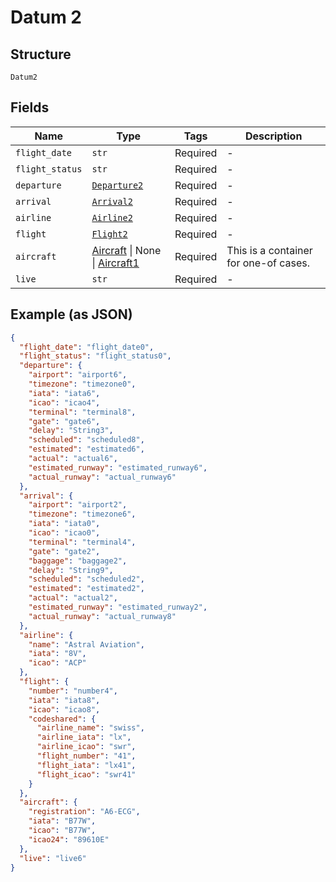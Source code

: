 
# Datum 2

## Structure

`Datum2`

## Fields

| Name | Type | Tags | Description |
|  --- | --- | --- | --- |
| `flight_date` | `str` | Required | - |
| `flight_status` | `str` | Required | - |
| `departure` | [`Departure2`](../../doc/models/departure-2.md) | Required | - |
| `arrival` | [`Arrival2`](../../doc/models/arrival-2.md) | Required | - |
| `airline` | [`Airline2`](../../doc/models/airline-2.md) | Required | - |
| `flight` | [`Flight2`](../../doc/models/flight-2.md) | Required | - |
| `aircraft` | [Aircraft](../../doc/models/aircraft.md) \| None \| [Aircraft1](../../doc/models/aircraft-1.md) | Required | This is a container for one-of cases. |
| `live` | `str` | Required | - |

## Example (as JSON)

```json
{
  "flight_date": "flight_date0",
  "flight_status": "flight_status0",
  "departure": {
    "airport": "airport6",
    "timezone": "timezone0",
    "iata": "iata6",
    "icao": "icao4",
    "terminal": "terminal8",
    "gate": "gate6",
    "delay": "String3",
    "scheduled": "scheduled8",
    "estimated": "estimated6",
    "actual": "actual6",
    "estimated_runway": "estimated_runway6",
    "actual_runway": "actual_runway6"
  },
  "arrival": {
    "airport": "airport2",
    "timezone": "timezone6",
    "iata": "iata0",
    "icao": "icao0",
    "terminal": "terminal4",
    "gate": "gate2",
    "baggage": "baggage2",
    "delay": "String9",
    "scheduled": "scheduled2",
    "estimated": "estimated2",
    "actual": "actual2",
    "estimated_runway": "estimated_runway2",
    "actual_runway": "actual_runway8"
  },
  "airline": {
    "name": "Astral Aviation",
    "iata": "8V",
    "icao": "ACP"
  },
  "flight": {
    "number": "number4",
    "iata": "iata8",
    "icao": "icao8",
    "codeshared": {
      "airline_name": "swiss",
      "airline_iata": "lx",
      "airline_icao": "swr",
      "flight_number": "41",
      "flight_iata": "lx41",
      "flight_icao": "swr41"
    }
  },
  "aircraft": {
    "registration": "A6-ECG",
    "iata": "B77W",
    "icao": "B77W",
    "icao24": "89610E"
  },
  "live": "live6"
}
```


